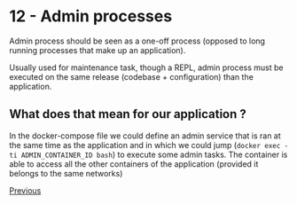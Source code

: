 # 12 - Admin processes

Admin process should be seen as a one-off process (opposed to long running processes that make up an application).

Usually used for maintenance task, though a REPL, admin process must be executed on the same release (codebase + configuration) than the application.

## What does that mean for our application ?

In the docker-compose file we could define an admin service that is ran at the same time as the application and in which we could jump (`docker exec -ti ADMIN_CONTAINER_ID bash`) to execute some admin tasks. The container is able to access all the other containers of the application (provided it belongs to the same networks)

[Previous](11_logs.md)
